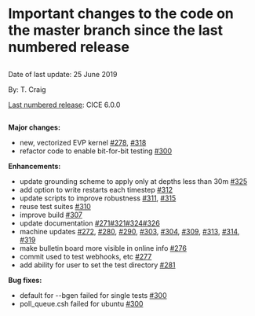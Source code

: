 # Important changes to the code on the master branch since the last numbered release
 
## 

Date of last update:  25 June 2019

By:  T. Craig

[Last numbered release](https://github.com/CICE-Consortium/CICE/releases): CICE 6.0.0 

## 

**Major changes:**
* new, vectorized EVP kernel [#278](https://github.com/CICE-Consortium/CICE/pull/278), [#318](https://github.com/CICE-Consortium/CICE/pull/318)
* refactor code to enable bit-for-bit testing [#300](https://github.com/CICE-Consortium/CICE/pull/300)

**Enhancements:**
* update grounding scheme to apply only at depths less than 30m [#325](https://github.com/CICE-Consortium/CICE/pull/325)
* add option to write restarts each timestep [#312](https://github.com/CICE-Consortium/CICE/pull/312)
* update scripts to improve robustness [#311](https://github.com/CICE-Consortium/CICE/pull/311), [#315](https://github.com/CICE-Consortium/CICE/pull/315)
* reuse test suites [#310](https://github.com/CICE-Consortium/CICE/pull/310)
* improve build [#307](https://github.com/CICE-Consortium/CICE/pull/307)
* update documentation [#271](https://github.com/CICE-Consortium/CICE/pull/271)[#321](https://github.com/CICE-Consortium/CICE/pull/321)[#324](https://github.com/CICE-Consortium/CICE/pull/324)[#326](https://github.com/CICE-Consortium/CICE/pull/326)
* machine updates [#272](https://github.com/CICE-Consortium/CICE/pull/272), [#280](https://github.com/CICE-Consortium/CICE/pull/280), [#290](https://github.com/CICE-Consortium/CICE/pull/290), [#303](https://github.com/CICE-Consortium/CICE/pull/303), [#304](https://github.com/CICE-Consortium/CICE/pull/304), [#309](https://github.com/CICE-Consortium/CICE/pull/309), [#313](https://github.com/CICE-Consortium/CICE/pull/313), [#314](https://github.com/CICE-Consortium/CICE/pull/314), [#319](https://github.com/CICE-Consortium/CICE/pull/319)
* make bulletin board more visible in online info [#276](https://github.com/CICE-Consortium/CICE/pull/276)
* commit used to test webhooks, etc [#277](https://github.com/CICE-Consortium/CICE/pull/277)
* add ability for user to set the test directory [#281](https://github.com/CICE-Consortium/CICE/pull/281)

**Bug fixes:**
* default for --bgen failed for single tests [#300](https://github.com/CICE-Consortium/CICE/pull/300)
* poll_queue.csh failed for ubuntu [#300](https://github.com/CICE-Consortium/CICE/pull/300)